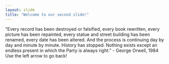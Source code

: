 ```yaml
---
layout: slide
title: "Welcome to our second slide!"
---
```

"Every record has been destroyed or falsified, every book rewritten, every picture has been repainted, every statue and street building has been renamed, every date has been altered. And the process is continuing day by day and minute by minute. History has stopped. Nothing exists except an endless present in which the Party is always right." - George Orwell, 1984
Use the left arrow to go back!
